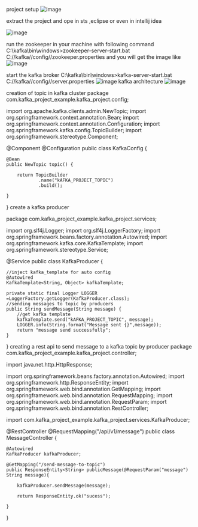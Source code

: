 project setup
![image](https://github.com/user-attachments/assets/112ea070-2ea6-417f-be66-edd0b039990c)

extract the project and ope in sts ,eclipse or even in intellij idea

![image](https://github.com/user-attachments/assets/68db7473-1d8d-4f9c-9e7a-a3634f9c2ba2)

run the zookeeper in your machine with following command
C:\kafka\bin\windows>zookeeper-server-start.bat C://kafka//config//zookeeper.properties
and you will get the image like 
![image](https://github.com/user-attachments/assets/01263fb8-af04-49ac-a0fc-415fc2fd6633)

start the kafka broker
C:\kafka\bin\windows>kafka-server-start.bat C://kafka//config//server.properties
![image](https://github.com/user-attachments/assets/f033e58b-4f93-4f22-8ae7-330b0d783268)
kafka architecture
![image](https://github.com/user-attachments/assets/20e3053d-0861-4c06-83c1-43e5893cdd9f)

creation of topic in kafka cluster
package com.kafka_project_example.kafka_project.config;

import org.apache.kafka.clients.admin.NewTopic;
import org.springframework.context.annotation.Bean;
import org.springframework.context.annotation.Configuration;
import org.springframework.kafka.config.TopicBuilder;
import org.springframework.stereotype.Component;

@Component
@Configuration
public class KafkaConfig {

	@Bean
	public NewTopic topic() {
		
		return TopicBuilder
				.name("kAFKA_PROJECT_TOPIC")
				.build();
		
	}
}
create a kafka producer

package com.kafka_project_example.kafka_project.services;

import org.slf4j.Logger;
import org.slf4j.LoggerFactory;
import org.springframework.beans.factory.annotation.Autowired;
import org.springframework.kafka.core.KafkaTemplate;
import org.springframework.stereotype.Service;

@Service
public class KafkaProducer {

	//inject kafka_template for auto config
	@Autowired
	KafkaTemplate<String, Object> kafkaTemplate;
	
	private static final Logger LOGGER =LoggerFactory.getLogger(KafkaProducer.class);
	//sending messages to topic by producers
	public String sendMessage(String message) {
		//get kafka template
		kafkaTemplate.send("kAFKA_PROJECT_TOPIC", message);
		LOGGER.info(String.format("Message sent {}",message));
		return "message send successfully";
	}
	
}
creating a rest api to send message to a kafka topic by producer
package com.kafka_project_example.kafka_project.controller;

import java.net.http.HttpResponse;

import org.springframework.beans.factory.annotation.Autowired;
import org.springframework.http.ResponseEntity;
import org.springframework.web.bind.annotation.GetMapping;
import org.springframework.web.bind.annotation.RequestMapping;
import org.springframework.web.bind.annotation.RequestParam;
import org.springframework.web.bind.annotation.RestController;

import com.kafka_project_example.kafka_project.services.KafkaProducer;

@RestController
@RequestMapping("/api/v1/message")
public class MessageController {

	@Autowired
	KafkaProducer kafkaProducer;
	
	@GetMapping("/send-message-to-topic")
	public ResponseEntity<String> publicMessage(@RequestParam("message") String message){
		
		kafkaProducer.sendMessage(message);
		
		return ResponseEntity.ok("sucess");
		
	}
}
